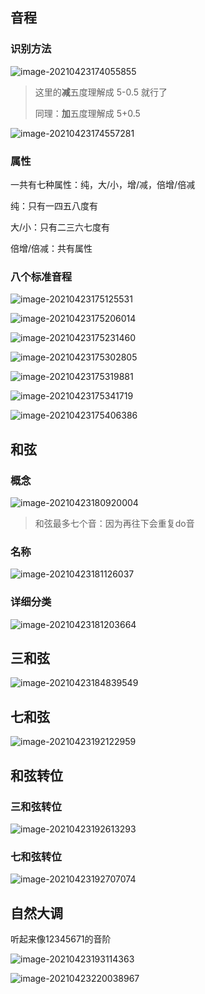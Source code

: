 ## 音程

### 识别方法

![image-20210423174055855](image/image-20210423174055855.png)

> 这里的**减**五度理解成 5-0.5 就行了
>
> 同理：**加**五度理解成 5+0.5

![image-20210423174557281](image/image-20210423174557281.png)

### 属性

一共有七种属性：纯，大/小，增/减，倍增/倍减

纯：只有一四五八度有

大/小：只有二三六七度有

倍增/倍减：共有属性

### 八个标准音程

![image-20210423175125531](image/image-20210423175125531.png)

![image-20210423175206014](image/image-20210423175206014.png)

![image-20210423175231460](image/image-20210423175231460.png)

![image-20210423175302805](image/image-20210423175302805.png)

![image-20210423175319881](image/image-20210423175319881.png)

![image-20210423175341719](image/image-20210423175341719.png)

![image-20210423175406386](image/image-20210423175406386.png)

## 和弦

### 概念

![image-20210423180920004](image/image-20210423180920004.png)

> 和弦最多七个音：因为再往下会重复do音

### 名称

![image-20210423181126037](image/image-20210423181126037.png)

### 详细分类

![image-20210423181203664](image/image-20210423181203664.png)

## 三和弦

![image-20210423184839549](image/image-20210423184839549.png)

## 七和弦

![image-20210423192122959](image/image-20210423192122959.png)

## 和弦转位

### 三和弦转位

![image-20210423192613293](image/image-20210423192613293.png)

### 七和弦转位

![image-20210423192707074](image/image-20210423192707074.png)

## 自然大调

听起来像12345671的音阶

![image-20210423193114363](image/image-20210423193114363.png)

![image-20210423220038967](image/image-20210423220038967.png)